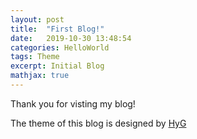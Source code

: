 ```yaml
---
layout: post
title:  "First Blog!"
date:   2019-10-30 13:48:54
categories: HelloWorld
tags: Theme
excerpt: Initial Blog
mathjax: true
---
```


Thank you for visting my blog! 

The theme of this blog is designed by [HyG](https://github.com/Gaohaoyang)